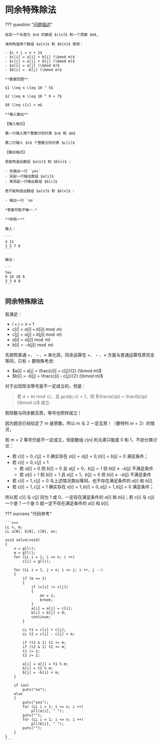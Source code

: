 # 同余特殊除法

??? question "[问题描述](https://ac.nowcoder.com/acm/contest/46812/B)"

    给定一个长度为 $n$ 的数组 $c[n]$ 和一个质数 $m$,

    请你构造两个数组 $a[n]$ 和 $b[n]$ 使得：

    - $i + j = n + 1$
    - $c[i] = a[i] + b[i] (\bmod m)$
    - $c[j] = a[j] + b[j] (\bmod m)$
    - $a[i] = a[j] (\bmod m)$
    - $b[i] = -b[j] (\bmod m)$

    **数据范围**

    $1 \leq n \leq 10 ^ 5$

    $2 \leq m \leq 10 ^ 9 + 7$

    $0 \leq c[i] < m$

    **输入输出**

    【输入格式】

    第一行输入两个整数分别代表 $n$ 和 $m$

    第二行输入 $n$ 个整数分别代表 $c[i]$

    【输出格式】

    若能构造出数组 $a[n]$ 和 $b[n]$ :
    
    - 先输出一行 `yes`
    - 另起一行输出数组 $a[i]$
    - 再另起一行输出数组 $b[i]$

    若不能构造出数组 $a[n]$ 和 $b[n]$ :

    - 输出一行 `no`

    *答案可能不唯一.*

    **样例一**

    输入：

    ```
    4 11
    1 2 7 6
    ```

    输出：

    ```
    Yes
    9 10 10 9
    3 3 8 8
    ```

## 同余特殊除法

若满足：

- $i + j = n + 1$
- $c[i] = a[i] + b[i] (\bmod m)$
- $c[j] = a[j] + b[j] (\bmod m)$
- $a[i] = a[j] (\bmod m)$
- $b[i] = -b[j] (\bmod m)$

先按照普通 $+、-、\times$ 来化简，同余运算在 $+、-、\times$ 方面与普通运算性质完全等同，只有 ${\div}$ 要特殊考虑:

- $a[i] = a[j] = \frac{c[i] + c[j]}{2} (\bmod m)$
- $b[i] = -b[j] = \frac{c[i] - c[j]}{2} (\bmod m)$

对于出现除法等号是不一定成立的，但是：

> 若 $a = b (\bmod c)$，且 $gcd(p, c) = 1$，则 $\frac{a}{p} = \frac{b}{p} (\bmod c)$ 成立.

若除数与同余数互质，等号也照样成立！

因为题目已经给定了 $m$ 是质数，所以 $m$ 与 $2$ 一定互质！（要特判 $m = 2$）的情况，

若 $m = 2$ 等号仍是不一定成立，但是数组 $c[n]$ 的元素只能是 $0$ 和 $1$，不妨分类讨论：

- 若 $c[i] = 0, c[j] = 0$ 确实存在 $a[i] = a[j] = 0, b[i] = b[j] = 0$ 满足条件；
- 若 $c[i] = 0, c[j] = 1$ 
  - 若 $a[i] = 0$ 则 $b[i] = 0$ 且 $a[j] = 0$，$b[j] = 1$ 但 $b[i] \neq -b[j]$ 不满足条件
  - 若 $a[i] = 1$ 则 $b[i] = 1$ 且 $a[j] = 1$，$b[j] = 0$ 但 $b[i] \neq -b[j]$ 不满足条件
- 若 $c[i] = 1, c[j] = 0$ 与上述情况类似等同，也不存在满足条件的 $a[i]$ 和 $b[i]$.
- 若 $c[i] = 1, c[j] = 1$ 确实存在 $a[i] = 1, b[i] = 0, a[j] = 1, b[j] = 0$ 满足条件；
  
所以若 $c[i]$ 与 $c[j]$ 同为 $1$ 或 $0$，一定存在满足条件的 $a[i]$ 和 $b[i]$；若 $c[i]$ 与 $c[j]$ 一个是 $1$ 一个是 $0$ 就一定不存在满足条件的 $a[i]$ 和 $b[i]$.

??? success "代码参考"

    ```c++
    LL n, m;
    LL a[N], b[N], c[N], on;

    void solve(void)
    {
        n = gll();
        m = gll();
        for (LL i = 1; i <= n; i ++) 
            c[i] = gll();

        for (LL i = 1, j = n; i <= j; i ++, j --)
        {
            if (m == 2)
            {
                if (c[i] != c[j]) 
                {
                    on = 1;
                    break;
                }
                a[i] = a[j] = c[i];
                b[i] = b[j] = 0;
                continue;
            }

            LL t1 = c[i] + c[j];
            LL t2 = c[i] - c[j] + m;

            if (t1 & 1) t1 += m;
            if (t2 & 1) t2 += m;
            t1 /= 2;
            t2 /= 2;

            a[i] = a[j] = t1 % m;
            b[i] = t2 % m;
            b[j] = -b[i] + m;
        }

        if (on)
            puts("no");
        else 
        {
            puts("yes");
            for (LL i = 1; i <= n; i ++) 
                pll(a[i], " ");
            puts("");
            for (LL i = 1; i <= n; i ++) 
                pll(b[i], " ");
            puts("");
        }
    }
    ``` 